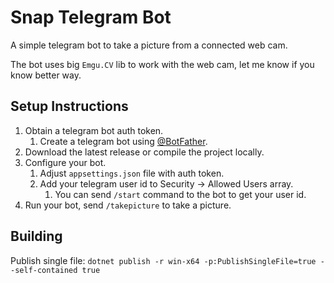 # Snap Telegram Bot

A simple telegram bot to take a picture from a connected web cam.

The bot uses big `Emgu.CV` lib to work with the web cam, let me know if you know better way.

## Setup Instructions
1. Obtain a telegram bot auth token.
   1. Create a telegram bot using [@BotFather](https://t.me/botfather).
2. Download the latest release or compile the project locally.
3. Configure your bot.
   1. Adjust `appsettings.json` file with auth token.
   2. Add your telegram user id to Security -> Allowed Users array.
      1. You can send `/start` command to the bot to get your user id.
4. Run your bot, send `/takepicture` to take a picture.

## Building
Publish single file: `dotnet publish -r win-x64 -p:PublishSingleFile=true --self-contained true`
